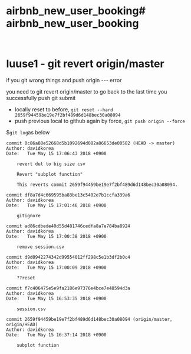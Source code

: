 # airbnb_new_user_booking# airbnb_new_user_booking
 
# Iuuse1 - git revert origin/master

if you git wrong things and push origin --- error

you need to git revert origin/master to go back to the last time you successfully push git submit

- locally reset to before, ```git reset --hard 2659f94459be19e7f2bf489d6d148bec30a08094```
- push previous local to github again by force, ```git push origin --force```

$```git log```as below

```
commit 0c86a88e52668d5b1092694d082a86653de00582 (HEAD -> master)
Author: davidkorea
Date:   Tue May 15 17:06:43 2018 +0900

    revert dut to big size csv

    Revert "subplot function"

    This reverts commit 2659f94459be19e7f2bf489d6d148bec30a08094.

commit df8a7d4c669595ba83be13c5402e7b1ccfa339a6
Author: davidkorea
Date:   Tue May 15 17:01:46 2018 +0900

    gitignore

commit ad86cdbede40d55d481746cedfa8a7e784ba8924
Author: davidkorea
Date:   Tue May 15 17:00:38 2018 +0900

    remove session.csv

commit d9d0942274342d99554012ff298c5e1b3df2b0c4
Author: davidkorea
Date:   Tue May 15 17:00:09 2018 +0900

    ??reset

commit f7c406475e5e9fa2186e97376e4bce7e48594d3a
Author: davidkorea
Date:   Tue May 15 16:53:35 2018 +0900

    session.csv

commit 2659f94459be19e7f2bf489d6d148bec30a08094 (origin/master, origin/HEAD)
Author: davidkorea
Date:   Tue May 15 16:37:14 2018 +0900

    subplot function
```
